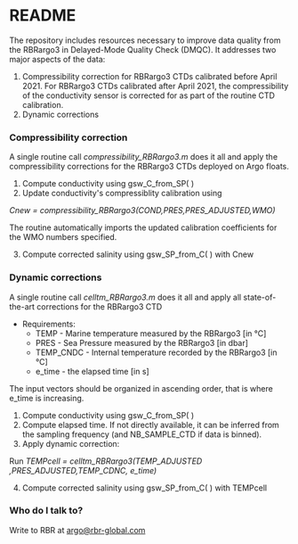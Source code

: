 # README #

The repository includes resources necessary to improve data quality from the RBRargo3 in Delayed-Mode Quality Check (DMQC). It addresses two major aspects of the data:
1. Compressibility correction for RBRargo3 CTDs calibrated before April 2021. For RBRargo3 CTDs calibrated after April 2021, the compressibility of the conductivity sensor is corrected for as part of the routine CTD calibration.
2. Dynamic corrections

### Compressibility correction ###

A single routine call *compressibility_RBRargo3.m* does it all and apply the compressibility corrections for the RBRargo3 CTDs deployed on Argo floats.

1. Compute conductivity using gsw_C_from_SP( )
2. Update conductivity's compressiblity calibration using

  *Cnew = compressibility_RBRargo3(COND,PRES,PRES_ADJUSTED,WMO)*

  The routine automatically imports the updated calibration coefficients for the WMO numbers specified.

3. Compute corrected salinity using gsw_SP_from_C( ) with Cnew


### Dynamic corrections ###

A single routine call *celltm_RBRargo3.m* does it all and apply all state-of-the-art corrections for the RBRargo3 CTD

* Requirements:
  * TEMP - Marine temperature measured by the RBRargo3 [in °C]
  * PRES - Sea Pressure measured by the RBRargo3 [in dbar]
  * TEMP_CNDC - Internal temperature recorded by the RBRargo3 [in °C]
  * e_time - the elapsed time [in s]

The input vectors should be organized in ascending order, that is where e_time is increasing.

1. Compute conductivity using gsw_C_from_SP( )
2. Compute elapsed time. If not directly available, it can be inferred from the sampling frequency (and NB_SAMPLE_CTD if data is binned).
3. Apply dynamic correction:

 Run *TEMPcell = celltm_RBRargo3(TEMP_ADJUSTED ,PRES_ADJUSTED,TEMP_CDNC, e_time)*

4. Compute corrected salinity using gsw_SP_from_C( ) with TEMPcell


### Who do I talk to? ###
Write to RBR at argo@rbr-global.com
